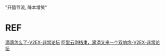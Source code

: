 "开猿节流, 降本增笑"

# REF

[滴滴怎么了-V2EX-非常论坛](https://machbbs.com/v2ex/757425)
[阿里云刚结束，滴滴又来一个双响炮-V2EX-非常论坛](https://machbbs.com/v2ex/757584)
